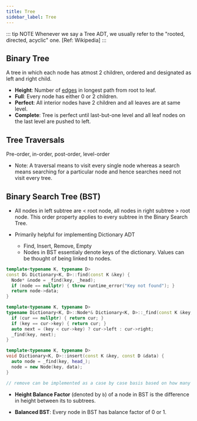 ```yaml
---
title: Tree
sidebar_label: Tree
---
```


::: tip NOTE
Whenever we say a Tree ADT, we usually refer to the "rooted, directed, acyclic" one. [Ref: Wikipedia]
:::

## Binary Tree

A tree in which each node has atmost 2 children, ordered and designated as left and right child.

- **Height**: Number of <u>edges</u> in longest path from root to leaf.
- **Full**: Every node has either 0 or 2 children.
- **Perfect**: All interior nodes have 2 children and all leaves are at same level.
- **Complete**: Tree is perfect until last-but-one level and all leaf nodes on the last level are pushed to left.

## Tree Traversals

Pre-order, in-order, post-order, level-order

- Note: A traversal means to  visit every single node whereas a search means searching for a particular node and hence searches need not visit every tree.

## Binary Search Tree (BST)

- All nodes in left subtree are < root node, all nodes in right subtree > root node. This order property applies to every subtree in the Binary Search Tree.

- Primarily helpful for implementing Dictionary ADT
  - Find, Insert, Remove, Empty
  - Nodes in BST essentialy denote keys of the dictionary. Values can be thought of being linked to nodes.

``` cpp
template<typename K, typename D>
const D& Dictionary<K, D>::find(const K &key) {
  Node* &node = _find(key, _head);
  if (node == nullptr) { throw runtime_error("Key not found"); }
  return node->data;
}

template<typename K, typename D>
typename Dictionary<K, D>::Node*& Dictionary<K, D>::_find(const K &key, Node *& cur) {
  if (cur == nullptr) { return cur; }
  if (key == cur->key) { return cur; }
  auto next = (key < cur->key) ? cur->left : cur->right;
  _find(key, next);
}

template<typename K, typename D>
void Dictionary<K, D>::insert(const K &key, const D &data) {
  auto node = _find(key, head_);
  node = new Node(key, data);
}

// remove can be implemented as a case by case basis based on how many children the removed node has.
```

- **Height Balance Factor** (denoted by `b`) of a node in BST is the difference in height between its to subtrees.

- **Balanced BST**: Every node in BST has balance factor of 0 or 1.